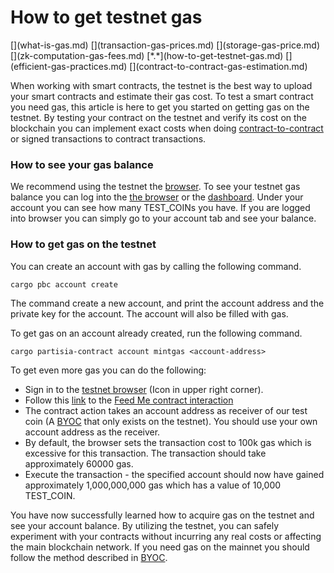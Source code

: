 # How to get testnet gas

<div class="dot-navigation" markdown>
   [](what-is-gas.md)
   [](transaction-gas-prices.md)
   [](storage-gas-price.md)
   [](zk-computation-gas-fees.md)
   [*.*](how-to-get-testnet-gas.md)
   [](efficient-gas-practices.md)
   [](contract-to-contract-gas-estimation.md)
</div>

When working with smart contracts, the testnet is the best way to upload your smart contracts and estimate their gas cost. To test a smart contract you need gas, this article is here to get you started on getting gas on the testnet. By testing your contract on the testnet and verify its cost on the blockchain you can implement exact costs when doing [contract-to-contract](contract-to-contract-gas-estimation.md) or signed transactions to contract transactions.

### How to see your gas balance

We recommend using the testnet the [browser](https://browser.testnet.partisiablockchain.com). To see your testnet gas balance you can log into the [the browser](https://browser.testnet.partisiablockchain.com/) or the [dashboard](https://testnet.partisiablockchain.com/). Under your account you can see how many TEST_COINs you have. If you are logged into browser you can simply go to your account tab and see your balance.

### How to get gas on the testnet

You can create an account with gas by calling the following command.

```shell
cargo pbc account create
```

The command create a new account, and print the account address and the private key for the account.
The account will also be filled with gas.

To get gas on an account already created, run the following command.

```shell
cargo partisia-contract account mintgas <account-address>
```

To get even more gas you can do the following:

-   Sign in to the [testnet browser](https://browser.testnet.partisiablockchain.com) (Icon in upper right corner).
-   Follow this [link](https://browser.testnet.partisiablockchain.com/contracts/02c14c29b2697f3c983ada0ee7fac83f8a937e2ecd) to the [Feed Me contract interaction](https://browser.testnet.partisiablockchain.com/contracts/02c14c29b2697f3c983ada0ee7fac83f8a937e2ecd/feed_me)
-   The contract action takes an account address as receiver of our test coin (A [BYOC](../../pbc-fundamentals/byoc/byoc.md) that only exists on the testnet). You should use your own account address as the receiver.
-   By default, the browser sets the transaction cost to 100k gas which is excessive for this transaction. The transaction should take approximately 60000 gas.
-   Execute the transaction - the specified account should now have gained approximately 1,000,000,000 gas which has a value of 10,000 TEST_COIN.

You have now successfully learned how to acquire gas on the testnet and see your account balance. By utilizing the testnet, you can safely experiment with your contracts without incurring any real costs or affecting the main blockchain network. If you need gas on the mainnet you should follow the method described in [BYOC](../../pbc-fundamentals/byoc/byoc.md).
